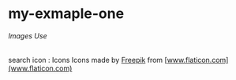 # my-exmaple-one
 
###### Images Use

search icon : Icons Icons made by [Freepik](https://www.freepik.com/) from [www.flaticon.com](www.flaticon.com) 
